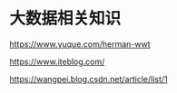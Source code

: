 # 大数据相关知识

https://www.yuque.com/herman-wwt

https://www.iteblog.com/

https://wangpei.blog.csdn.net/article/list/1
